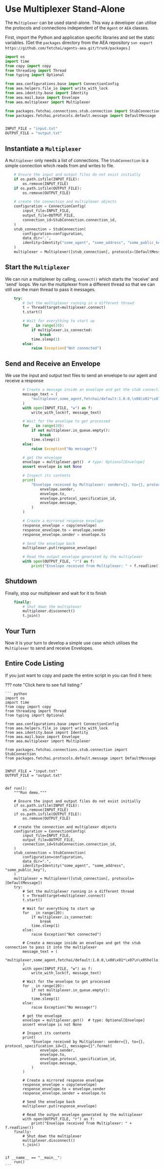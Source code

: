 # Use Multiplexer Stand-Alone

The `Multiplexer` can be used stand-alone. This way a developer can utilise the protocols and connections independent of the `Agent` or `AEA` classes.

First, import the Python and application specific libraries and set the static variables. (Get the `packages` directory from the AEA repository `svn export https://github.com/fetchai/agents-aea.git/trunk/packages`.)

``` python
import os
import time
from copy import copy
from threading import Thread
from typing import Optional

from aea.configurations.base import ConnectionConfig
from aea.helpers.file_io import write_with_lock
from aea.identity.base import Identity
from aea.mail.base import Envelope
from aea.multiplexer import Multiplexer

from packages.fetchai.connections.stub.connection import StubConnection
from packages.fetchai.protocols.default.message import DefaultMessage


INPUT_FILE = "input.txt"
OUTPUT_FILE = "output.txt"
```

## Instantiate a `Multiplexer`

A `Multiplexer` only needs a list of connections. The `StubConnection` is a simple connection which reads from and writes to file.

``` python
    # Ensure the input and output files do not exist initially
    if os.path.isfile(INPUT_FILE):
        os.remove(INPUT_FILE)
    if os.path.isfile(OUTPUT_FILE):
        os.remove(OUTPUT_FILE)

    # create the connection and multiplexer objects
    configuration = ConnectionConfig(
        input_file=INPUT_FILE,
        output_file=OUTPUT_FILE,
        connection_id=StubConnection.connection_id,
    )
    stub_connection = StubConnection(
        configuration=configuration,
        data_dir=".",
        identity=Identity("some_agent", "some_address", "some_public_key"),
    )
    multiplexer = Multiplexer([stub_connection], protocols=[DefaultMessage])
```

## Start the `Multiplexer`

We can run a multiplexer by calling, `connect()` which starts the 'receive' and 'send' loops. We run the multiplexer from a different thread so that we can still use the main thread to pass it messages.

``` python
    try:
        # Set the multiplexer running in a different thread
        t = Thread(target=multiplexer.connect)
        t.start()

        # Wait for everything to start up
        for _ in range(20):
            if multiplexer.is_connected:
                break
            time.sleep(1)
        else:
            raise Exception("Not connected")
```

## Send and Receive an Envelope

We use the input and output text files to send an envelope to our agent and receive a response

``` python
        # Create a message inside an envelope and get the stub connection to pass it into the multiplexer
        message_text = (
            "multiplexer,some_agent,fetchai/default:1.0.0,\x08\x01*\x07\n\x05hello,"
        )
        with open(INPUT_FILE, "w") as f:
            write_with_lock(f, message_text)

        # Wait for the envelope to get processed
        for _ in range(20):
            if not multiplexer.in_queue.empty():
                break
            time.sleep(1)
        else:
            raise Exception("No message!")

        # get the envelope
        envelope = multiplexer.get()  # type: Optional[Envelope]
        assert envelope is not None

        # Inspect its contents
        print(
            "Envelope received by Multiplexer: sender={}, to={}, protocol_specification_id={}, message={}".format(
                envelope.sender,
                envelope.to,
                envelope.protocol_specification_id,
                envelope.message,
            )
        )

        # Create a mirrored response envelope
        response_envelope = copy(envelope)
        response_envelope.to = envelope.sender
        response_envelope.sender = envelope.to

        # Send the envelope back
        multiplexer.put(response_envelope)

        # Read the output envelope generated by the multiplexer
        with open(OUTPUT_FILE, "r") as f:
            print("Envelope received from Multiplexer: " + f.readline())
```

## Shutdown

Finally, stop our multiplexer and wait for it to finish

``` python
    finally:
        # Shut down the multiplexer
        multiplexer.disconnect()
        t.join()
```

## Your Turn

Now it is your turn to develop a simple use case which utilises the `Multiplexer` to send and receive Envelopes.

## Entire Code Listing

If you just want to copy and paste the entire script in you can find it here:

??? note "Click here to see full listing:"

    ``` python
    import os
    import time
    from copy import copy
    from threading import Thread
    from typing import Optional

    from aea.configurations.base import ConnectionConfig
    from aea.helpers.file_io import write_with_lock
    from aea.identity.base import Identity
    from aea.mail.base import Envelope
    from aea.multiplexer import Multiplexer
    
    from packages.fetchai.connections.stub.connection import StubConnection
    from packages.fetchai.protocols.default.message import DefaultMessage
    
    
    INPUT_FILE = "input.txt"
    OUTPUT_FILE = "output.txt"
    
    
    def run():
        """Run demo."""
    
        # Ensure the input and output files do not exist initially
        if os.path.isfile(INPUT_FILE):
            os.remove(INPUT_FILE)
        if os.path.isfile(OUTPUT_FILE):
            os.remove(OUTPUT_FILE)
    
        # create the connection and multiplexer objects
        configuration = ConnectionConfig(
            input_file=INPUT_FILE,
            output_file=OUTPUT_FILE,
            connection_id=StubConnection.connection_id,
        )
        stub_connection = StubConnection(
            configuration=configuration,
            data_dir=".",
            identity=Identity("some_agent", "some_address", "some_public_key"),
        )
        multiplexer = Multiplexer([stub_connection], protocols=[DefaultMessage])
        try:
            # Set the multiplexer running in a different thread
            t = Thread(target=multiplexer.connect)
            t.start()
    
            # Wait for everything to start up
            for _ in range(20):
                if multiplexer.is_connected:
                    break
                time.sleep(1)
            else:
                raise Exception("Not connected")
    
            # Create a message inside an envelope and get the stub connection to pass it into the multiplexer
            message_text = (
                "multiplexer,some_agent,fetchai/default:1.0.0,\x08\x01*\x07\n\x05hello,"
            )
            with open(INPUT_FILE, "w") as f:
                write_with_lock(f, message_text)
    
            # Wait for the envelope to get processed
            for _ in range(20):
                if not multiplexer.in_queue.empty():
                    break
                time.sleep(1)
            else:
                raise Exception("No message!")
    
            # get the envelope
            envelope = multiplexer.get()  # type: Optional[Envelope]
            assert envelope is not None
    
            # Inspect its contents
            print(
                "Envelope received by Multiplexer: sender={}, to={}, protocol_specification_id={}, message={}".format(
                    envelope.sender,
                    envelope.to,
                    envelope.protocol_specification_id,
                    envelope.message,
                )
            )
    
            # Create a mirrored response envelope
            response_envelope = copy(envelope)
            response_envelope.to = envelope.sender
            response_envelope.sender = envelope.to
    
            # Send the envelope back
            multiplexer.put(response_envelope)
    
            # Read the output envelope generated by the multiplexer
            with open(OUTPUT_FILE, "r") as f:
                print("Envelope received from Multiplexer: " + f.readline())
        finally:
            # Shut down the multiplexer
            multiplexer.disconnect()
            t.join()
    
    
    if __name__ == "__main__":
        run()
    ```
